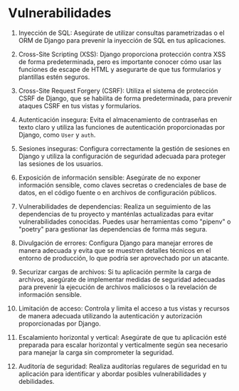 # Vulnerabilidades

1. Inyección de SQL: Asegúrate de utilizar consultas parametrizadas o el ORM de Django para prevenir la inyección de SQL en tus aplicaciones.

2. Cross-Site Scripting (XSS): Django proporciona protección contra XSS de forma predeterminada, pero es importante conocer cómo usar las funciones de escape de HTML y asegurarte de que tus formularios y plantillas estén seguros.

3. Cross-Site Request Forgery (CSRF): Utiliza el sistema de protección CSRF de Django, que se habilita de forma predeterminada, para prevenir ataques CSRF en tus vistas y formularios.

4. Autenticación insegura: Evita el almacenamiento de contraseñas en texto claro y utiliza las funciones de autenticación proporcionadas por Django, como `User` y `auth`.

5. Sesiones inseguras: Configura correctamente la gestión de sesiones en Django y utiliza la configuración de seguridad adecuada para proteger las sesiones de los usuarios.

6. Exposición de información sensible: Asegúrate de no exponer información sensible, como claves secretas o credenciales de base de datos, en el código fuente o en archivos de configuración públicos.

7. Vulnerabilidades de dependencias: Realiza un seguimiento de las dependencias de tu proyecto y manténlas actualizadas para evitar vulnerabilidades conocidas. Puedes usar herramientas como "pipenv" o "poetry" para gestionar las dependencias de forma más segura.

8. Divulgación de errores: Configura Django para manejar errores de manera adecuada y evita que se muestren detalles técnicos en el entorno de producción, lo que podría ser aprovechado por un atacante.

9. Securizar cargas de archivos: Si tu aplicación permite la carga de archivos, asegúrate de implementar medidas de seguridad adecuadas para prevenir la ejecución de archivos maliciosos o la revelación de información sensible.

10. Limitación de acceso: Controla y limita el acceso a tus vistas y recursos de manera adecuada utilizando la autenticación y autorización proporcionadas por Django.

11. Escalamiento horizontal y vertical: Asegúrate de que tu aplicación esté preparada para escalar horizontal y verticalmente según sea necesario para manejar la carga sin comprometer la seguridad.

12. Auditoría de seguridad: Realiza auditorías regulares de seguridad en tu aplicación para identificar y abordar posibles vulnerabilidades y debilidades.
